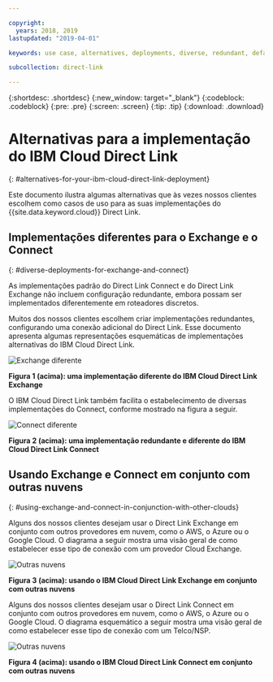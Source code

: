 ```yaml
---

copyright:
  years: 2018, 2019
lastupdated: "2019-04-01"

keywords: use case, alternatives, deployments, diverse, redundant, default, multi-cloud, other clouds, schematic

subcollection: direct-link

---
```


{:shortdesc: .shortdesc}
{:new_window: target="_blank"}
{:codeblock: .codeblock}
{:pre: .pre}
{:screen: .screen}
{:tip: .tip}
{:download: .download}

# Alternativas para a implementação do IBM Cloud Direct Link
{: #alternatives-for-your-ibm-cloud-direct-link-deployment}

Este documento ilustra algumas alternativas que às vezes nossos clientes escolhem como casos de uso para as suas
implementações do {{site.data.keyword.cloud}} Direct Link.

## Implementações diferentes para o Exchange e o Connect
{: #diverse-deployments-for-exchange-and-connect}

As implementações padrão do Direct Link Connect e do Direct Link Exchange não incluem configuração redundante, embora possam
ser implementados diferentemente em roteadores discretos.

Muitos dos nossos clientes escolhem criar implementações redundantes, configurando uma conexão adicional do Direct Link. Esse
documento apresenta algumas representações esquemáticas de implementações alternativas do IBM Cloud Direct Link.

![Exchange diferente](/images/Direct-Link-Exchange-Diverse.png)

**Figura 1 (acima): uma implementação diferente do IBM Cloud Direct Link Exchange**

O IBM Cloud Direct Link também facilita o estabelecimento de diversas implementações do Connect, conforme mostrado na figura a
seguir.

![Connect diferente](/images/Direct-Link-Connect-Diverse.png)


**Figura 2 (acima): uma implementação redundante e diferente do IBM Cloud Direct Link Connect**

## Usando Exchange e Connect em conjunto com outras nuvens
{: #using-exchange-and-connect-in-conjunction-with-other-clouds}

Alguns dos nossos clientes desejam usar o Direct Link Exchange em conjunto com outros provedores em nuvem, como o AWS, o Azure ou
o Google Cloud. O diagrama a seguir mostra uma visão geral de como estabelecer esse tipo de conexão com um provedor Cloud Exchange.

![Outras nuvens](/images/Direct-Link-Exchange-Other-Clouds.png)

**Figura 3 (acima): usando o IBM Cloud Direct Link Exchange em conjunto com outras nuvens**

Alguns dos nossos clientes desejam usar o Direct Link Connect em conjunto com outros provedores em nuvem, como o AWS, o Azure
ou o Google Cloud. O diagrama esquemático a seguir mostra uma visão geral de como estabelecer esse tipo de conexão com um Telco/NSP.

![Outras nuvens](/images/Direct-Link-Connect-other-clouds.png)

**Figura 4 (acima): usando o IBM Cloud Direct Link Connect em conjunto com outras nuvens**

